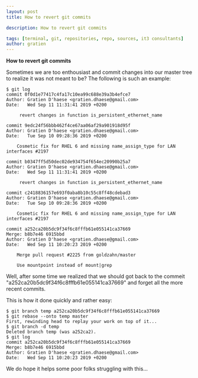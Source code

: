 ```yaml
---
layout: post
title: How to revert git commits

description: How to revert git commits

tags: [terminal, git, repositories, repo, sources, it3 consultants]
author: gratien
---
```


<strong>How to revert git commits</strong>

Sometimes we are too enthousiast and commit changes into our master tree to realize it was not meant to be?
The following is such an example:

    $ git log
    commit 0f0d1e77417c4fa17c10ea99c688e39a3b4efce7
    Author: Gratien D'haese <gratien.dhaese@gmail.com>
    Date:   Wed Sep 11 11:31:41 2019 +0200
    
         revert changes in function is_persistent_ethernet_name
    
    commit 9edc24f56bbb462f4ce67aa06af29a901918d95f
    Author: Gratien D'haese <gratien.dhaese@gmail.com>
    Date:   Tue Sep 10 09:28:36 2019 +0200
    
        Cosmetic fix for RHEL 6 and missing name_assign_type for LAN interfaces #2197
    
    commit b0347ff5d50dec02de934754f654ec20990b25a7
    Author: Gratien D'haese <gratien.dhaese@gmail.com>
    Date:   Wed Sep 11 11:31:41 2019 +0200
    
         revert changes in function is_persistent_ethernet_name
    
    commit c2418836157e693f0aba8b10c55c8ff48cdebad3
    Author: Gratien D'haese <gratien.dhaese@gmail.com>
    Date:   Tue Sep 10 09:28:36 2019 +0200
    
        Cosmetic fix for RHEL 6 and missing name_assign_type for LAN interfaces #2197
    
    commit a252ca20b5dc9f34f6c8fffb61e055141ca37669
    Merge: b8b7e46 6915bbd
    Author: Gratien D'haese <gratien.dhaese@gmail.com>
    Date:   Wed Sep 11 10:20:23 2019 +0200
    
        Merge pull request #2225 from goldzahn/master
        
        Use mountpoint instead of mount|grep
    
Well, after some time we realized that we should got back to the commeit "a252ca20b5dc9f34f6c8fffb61e055141ca37669" and forget all the more recent commits. 

This is how it done quickly and rather easy:

    $ git branch temp a252ca20b5dc9f34f6c8fffb61e055141ca37669
    $ git rebase --onto temp master 
    First, rewinding head to replay your work on top of it...
    $ git branch -d temp
    Deleted branch temp (was a252ca2).
    $ git log
    commit a252ca20b5dc9f34f6c8fffb61e055141ca37669
    Merge: b8b7e46 6915bbd
    Author: Gratien D'haese <gratien.dhaese@gmail.com>
    Date:   Wed Sep 11 10:20:23 2019 +0200

We do hope it helps some poor folks struggling with this...
